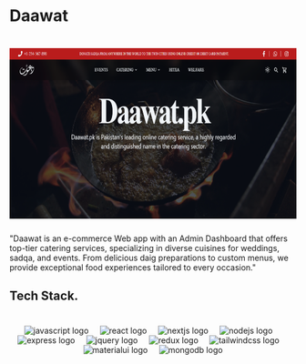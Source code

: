 <h1 align="left">Daawat</h1>

###

<br clear="both">

<div align="center">
  <img height="300" src="https://raw.githubusercontent.com/wahabsharif/daawat-v2/refs/heads/main/frontend/src/assets/daawat-web-preview.png"  />
</div>

###

###

<p align="left">"Daawat is an e-commerce Web app with an Admin Dashboard that offers top-tier catering services, specializing in diverse cuisines for weddings, sadqa, and events. From delicious daig preparations to custom menus, we provide exceptional food experiences tailored to every occasion."</p>

###

<h2 align="left">Tech Stack.</h2>

###

<br clear="both">

<div align="center">
  <img src="https://skillicons.dev/icons?i=js" height="40" alt="javascript logo"  />
  <img width="12" />
  <img src="https://skillicons.dev/icons?i=react" height="40" alt="react logo"  />
  <img width="12" />
  <img src="https://skillicons.dev/icons?i=nextjs" height="40" alt="nextjs logo"  />
  <img width="12" />
  <img src="https://skillicons.dev/icons?i=nodejs" height="40" alt="nodejs logo"  />
  <img width="12" />
  <img src="https://skillicons.dev/icons?i=express" height="40" alt="express logo"  />
  <img width="12" />
  <img src="https://skillicons.dev/icons?i=jquery" height="40" alt="jquery logo"  />
  <img width="12" />
  <img src="https://skillicons.dev/icons?i=redux" height="40" alt="redux logo"  />
  <img width="12" />
  <img src="https://skillicons.dev/icons?i=tailwind" height="40" alt="tailwindcss logo"  />
  <img width="12" />
  <img src="https://skillicons.dev/icons?i=materialui" height="40" alt="materialui logo"  />
  <img width="12" />
  <img src="https://skillicons.dev/icons?i=mongodb" height="40" alt="mongodb logo"  />
</div>
